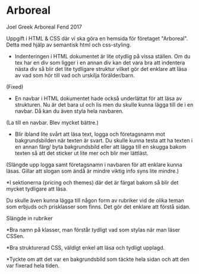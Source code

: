 # Arboreal
Joel Greek Arboreal Fend 2017

Uppgift i HTML & CSS där vi ska göra en hemsida för företaget "Arboreal". Detta med hjälp av semantisk html och css-styling. 



* Indenteringen i HTML dokumentet är lite otydlig på vissa ställen. Om du tex har en div som ligger i en annan div kan det vara bra att indentera nästa div så blir det lite tydligare struktur vilket gör det enklare att läsa av vad som hör till vad och urskilja förälder/barn.



(Fixed)


* En navbar i HTML dokumentet hade också underlättat för att läsa av strukturen. Nu är det bara ul och lis men du skulle kunna lägga till de i en navbar. Då kan du även styla hela navbaren. 


(La till en navbar. Blev mycket bättre.)


* Blir ibland lite svårt att läsa text, logga och företagsnamn mot bakgrundsbilden när texten är svart. Du skulle kunna  testa att ha texten i en annan färg/ byta bakgrundsbild eller att lägga till en skugga bakom texten så att det sticker ut lite mer och blir mer lättläst.

(Slängde upp logga samt företagsnamn i navbaren för att enklare kunna läsas. Gillar att slogan som ändå är mindre viktig info syns lite mindre.)

*I sektionerna (pricing och themes) där det är färgat bakom så blir det mycket tydligare att läsa. 

Du skulle även kunna lägga till någon form av rubriker vid de olika teman som erbjuds och prisklasser som finns. Det gör det enklare att förstå sidan.


Slängde in rubriker


*Bra namn på klasser, man förstår tydligt vad som stylas när man läser CSSen. 

*Bra strukturerad CSS, väldigt enkel att läsa och tydligt upplagd.

*Tyckte om att det var en bakgrundsbild som täckte hela sidan och att den var fixerad hela tiden. 
